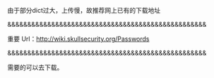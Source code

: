 由于部分dict过大，上传慢，故推荐网上已有的下载地址

&&&&&&&&&&&&&&&&&&&&&&&&&&&&&&&&&&&&&&&&&&&&&&&&&&

重要 Url：http://wiki.skullsecurity.org/Passwords

&&&&&&&&&&&&&&&&&&&&&&&&&&&&&&&&&&&&&&&&&&&&&&&&&&

需要的可以去下载。

